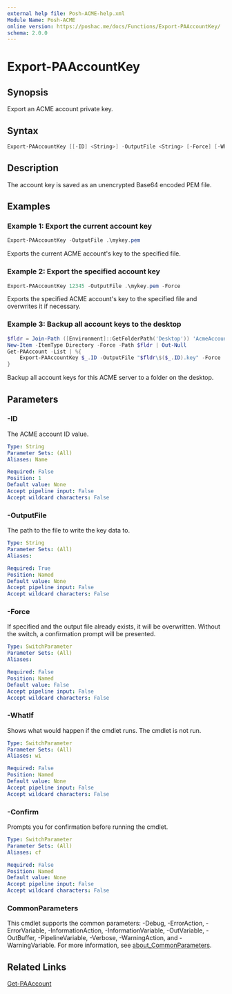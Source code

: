 ```yaml
---
external help file: Posh-ACME-help.xml
Module Name: Posh-ACME
online version: https://poshac.me/docs/Functions/Export-PAAccountKey/
schema: 2.0.0
---
```


# Export-PAAccountKey

## Synopsis

Export an ACME account private key.

## Syntax

```powershell
Export-PAAccountKey [[-ID] <String>] -OutputFile <String> [-Force] [-WhatIf] [-Confirm] [<CommonParameters>]
```

## Description

The account key is saved as an unencrypted Base64 encoded PEM file.

## Examples

### Example 1: Export the current account key

```powershell
Export-PAAccountKey -OutputFile .\mykey.pem
```

Exports the current ACME account's key to the specified file.

### Example 2: Export the specified account key

```powershell
Export-PAAccountKey 12345 -OutputFile .\mykey.pem -Force
```

Exports the specified ACME account's key to the specified file and overwrites it if necessary.

### Example 3: Backup all account keys to the desktop

```powershell
$fldr = Join-Path ([Environment]::GetFolderPath('Desktop')) 'AcmeAccountKeys'
New-Item -ItemType Directory -Force -Path $fldr | Out-Null
Get-PAAccount -List | %{
    Export-PAAccountKey $_.ID -OutputFile "$fldr\$($_.ID).key" -Force
}
```

Backup all account keys for this ACME server to a folder on the desktop.

## Parameters

### -ID
The ACME account ID value.

```yaml
Type: String
Parameter Sets: (All)
Aliases: Name

Required: False
Position: 1
Default value: None
Accept pipeline input: False
Accept wildcard characters: False
```

### -OutputFile
The path to the file to write the key data to.

```yaml
Type: String
Parameter Sets: (All)
Aliases:

Required: True
Position: Named
Default value: None
Accept pipeline input: False
Accept wildcard characters: False
```

### -Force
If specified and the output file already exists, it will be overwritten.
Without the switch, a confirmation prompt will be presented.

```yaml
Type: SwitchParameter
Parameter Sets: (All)
Aliases:

Required: False
Position: Named
Default value: False
Accept pipeline input: False
Accept wildcard characters: False
```

### -WhatIf
Shows what would happen if the cmdlet runs.
The cmdlet is not run.

```yaml
Type: SwitchParameter
Parameter Sets: (All)
Aliases: wi

Required: False
Position: Named
Default value: None
Accept pipeline input: False
Accept wildcard characters: False
```

### -Confirm
Prompts you for confirmation before running the cmdlet.

```yaml
Type: SwitchParameter
Parameter Sets: (All)
Aliases: cf

Required: False
Position: Named
Default value: None
Accept pipeline input: False
Accept wildcard characters: False
```

### CommonParameters

This cmdlet supports the common parameters: -Debug, -ErrorAction, -ErrorVariable, -InformationAction, -InformationVariable, -OutVariable, -OutBuffer, -PipelineVariable, -Verbose, -WarningAction, and -WarningVariable. For more information, see [about_CommonParameters](http://go.microsoft.com/fwlink/?LinkID=113216).

## Related Links

[Get-PAAccount](Get-PAAccount.md)
